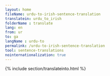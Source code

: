 ```yaml
---
layout: home
fileName: urdu-to-irish-sentence-translation
translatein: urdu_to_irish
folderName : translate
lang: en
from: ur
to: ga
langName : urdu-to
permalink: /urdu-to-irish-sentence-translation
tool: sentence-translations
nointernationalization: true
---
```

{% include section/translateinto.html %}
